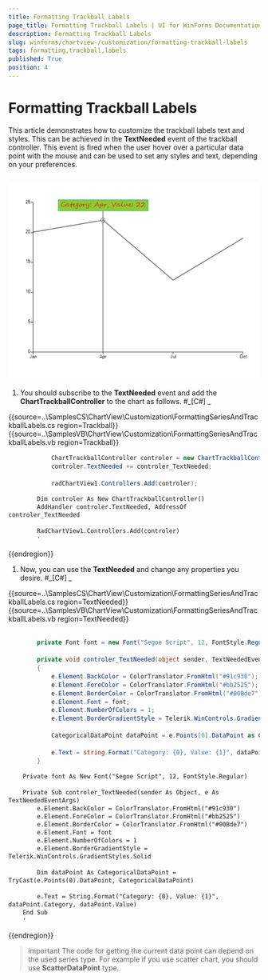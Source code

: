 ```yaml
---
title: Formatting Trackball Labels
page_title: Formatting Trackball Labels | UI for WinForms Documentation
description: Formatting Trackball Labels
slug: winforms/chartview-/customization/formatting-trackball-labels
tags: formatting,trackball,labels
published: True
position: 4
---
```


# Formatting Trackball Labels



This article demonstrates how to customize the trackball labels text and styles. This can be achieved in the __TextNeeded__ event of the trackball controller. 
      This event is fired when the user hover over a particular data point with the mouse and can be used to set any styles and text, depending on your preferences.

## ![chartview-customization-formatting-trackball-labels 001](images/chartview-customization-formatting-trackball-labels001.png)

1. You should subscribe to the __TextNeeded__ event and add the __ChartTrackballController__ to the chart as follows.
            #_[C#] _

	



{{source=..\SamplesCS\ChartView\Customization\FormattingSeriesAndTrackballLabels.cs region=Trackball}} 
{{source=..\SamplesVB\ChartView\Customization\FormattingSeriesAndTrackballLabels.vb region=Trackball}} 

````C#
            ChartTrackballController controler = new ChartTrackballController();
            controler.TextNeeded += controler_TextNeeded;

            radChartView1.Controllers.Add(controler);
````
````VB.NET
        Dim controler As New ChartTrackballController()
        AddHandler controler.TextNeeded, AddressOf controler_TextNeeded

        RadChartView1.Controllers.Add(controler)
        '
````

{{endregion}} 




1. Now, you can use the __TextNeeded__ and change any properties you desire.
            #_[C#] _

	



{{source=..\SamplesCS\ChartView\Customization\FormattingSeriesAndTrackballLabels.cs region=TextNeeded}} 
{{source=..\SamplesVB\ChartView\Customization\FormattingSeriesAndTrackballLabels.vb region=TextNeeded}} 

````C#

        private Font font = new Font("Segoe Script", 12, FontStyle.Regular);

        private void controler_TextNeeded(object sender, TextNeededEventArgs e)
        {
            e.Element.BackColor = ColorTranslator.FromHtml("#91c930");
            e.Element.ForeColor = ColorTranslator.FromHtml("#bb2525");
            e.Element.BorderColor = ColorTranslator.FromHtml("#00Bde7");
            e.Element.Font = font;
            e.Element.NumberOfColors = 1;
            e.Element.BorderGradientStyle = Telerik.WinControls.GradientStyles.Solid;

            CategoricalDataPoint dataPoint = e.Points[0].DataPoint as CategoricalDataPoint;

            e.Text = string.Format("Category: {0}, Value: {1}", dataPoint.Category, dataPoint.Value);
        }
````
````VB.NET
    Private font As New Font("Segoe Script", 12, FontStyle.Regular)

    Private Sub controler_TextNeeded(sender As Object, e As TextNeededEventArgs)
        e.Element.BackColor = ColorTranslator.FromHtml("#91c930")
        e.Element.ForeColor = ColorTranslator.FromHtml("#bb2525")
        e.Element.BorderColor = ColorTranslator.FromHtml("#00Bde7")
        e.Element.Font = font
        e.Element.NumberOfColors = 1
        e.Element.BorderGradientStyle = Telerik.WinControls.GradientStyles.Solid

        Dim dataPoint As CategoricalDataPoint = TryCast(e.Points(0).DataPoint, CategoricalDataPoint)

        e.Text = String.Format("Category: {0}, Value: {1}", dataPoint.Category, dataPoint.Value)
    End Sub
    '
````

{{endregion}} 




>important The code for getting the current data point can depend on the used series type. For example if you use scatter chart, you should use __ScatterDataPoint__ type.
>


